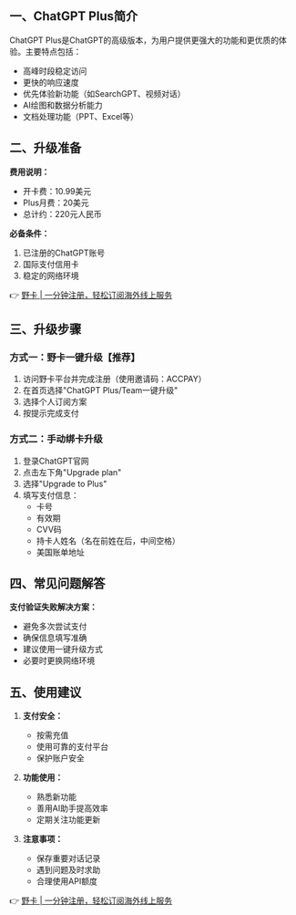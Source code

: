 ## 一、ChatGPT Plus简介

ChatGPT Plus是ChatGPT的高级版本，为用户提供更强大的功能和更优质的体验。主要特点包括：

- 高峰时段稳定访问
- 更快的响应速度
- 优先体验新功能（如SearchGPT、视频对话）
- AI绘图和数据分析能力
- 文档处理功能（PPT、Excel等）

## 二、升级准备

**费用说明：**
- 开卡费：10.99美元
- Plus月费：20美元
- 总计约：220元人民币

**必备条件：**
1. 已注册的ChatGPT账号
2. 国际支付信用卡
3. 稳定的网络环境

👉 [野卡 | 一分钟注册，轻松订阅海外线上服务](https://bit.ly/bewildcard)

## 三、升级步骤

### 方式一：野卡一键升级【推荐】

1. 访问野卡平台并完成注册（使用邀请码：ACCPAY）
2. 在首页选择"ChatGPT Plus/Team一键升级"
3. 选择个人订阅方案
4. 按提示完成支付

### 方式二：手动绑卡升级

1. 登录ChatGPT官网
2. 点击左下角"Upgrade plan"
3. 选择"Upgrade to Plus"
4. 填写支付信息：
   - 卡号
   - 有效期
   - CVV码
   - 持卡人姓名（名在前姓在后，中间空格）
   - 美国账单地址

## 四、常见问题解答

**支付验证失败解决方案：**
- 避免多次尝试支付
- 确保信息填写准确
- 建议使用一键升级方式
- 必要时更换网络环境

## 五、使用建议

1. **支付安全：**
   - 按需充值
   - 使用可靠的支付平台
   - 保护账户安全

2. **功能使用：**
   - 熟悉新功能
   - 善用AI助手提高效率
   - 定期关注功能更新

3. **注意事项：**
   - 保存重要对话记录
   - 遇到问题及时求助
   - 合理使用API额度

👉 [野卡 | 一分钟注册，轻松订阅海外线上服务](https://bit.ly/bewildcard)